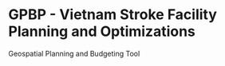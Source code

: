 # GPBP - Vietnam Stroke Facility Planning and Optimizations
 Geospatial Planning and Budgeting Tool
